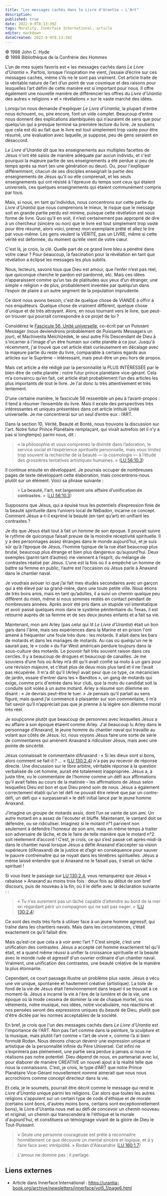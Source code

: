 ```yaml
---
title: "Les messages cachés dans le Livre d'Urantia — L'Art"
description: 
published: true
date: 2022-9-9T8:13:39Z
tags: Morality, Innerface International, article
editor: markdown
dateCreated: 2022-9-9T8:13:39Z
---
```


<p class="v-card v-sheet theme--light gray lighten-3 px-2">© 1998 John C. Hyde<br>© 1998 Bibliothèque de la Confrérie des Hommes</p>


L’un de mes sujets favoris est « les messages cachés dans _Le Livre d’Urantia_ ». Parfois, lorsque l’inspiration me vient, j’essaie d’écrire sur ces messages cachés, même s’ils ne le sont pas vraiment. Cet article traite de la véritable nature de l’art d’un point de vue cosmique et des raisons pour lesquelles l’art défini de cette manière est si important pour nous. Il offre également une nouvelle manière de différencier les offres du _Livre d'Urantia_ des autres « religions » et « révélations » sur le vaste marché des idées.

Lorsqu'on nous demande d'expliquer _Le Livre d'Urantia_, la plupart d'entre nous échouent, ou, pire encore, font un vide complet. Beaucoup d’entre nous donnent des explications alambiquées qui n’auraient de sens que pour quelqu’un qui a presque terminé sa première lecture du livre. Je soutiens que cela est dû au fait que le livre est tout simplement trop vaste pour être résumé, une évaluation avec laquelle, je suppose, peu de gens seraient en désaccord.

_Le Livre d'Urantia_ dit que les enseignements aux multiples facettes de Jésus n'ont été saisis de manière adéquate par aucun individu, et c'est pourquoi la majeure partie de ses enseignements a été perdue si peu de temps après sa mort (en une génération ou deux). Ou, pour l'expliquer différemment, chacun de ses disciples enseignait la partie des enseignements de Jésus qu'il ou elle comprenait, et les seuls enseignements qui ont résisté à l'épreuve du temps sont ceux qui étaient universels, ces quelques enseignements qui étaient communément compris par tous. 

Mais, si nous, en tant qu'individus, nous concentrons sur cette partie du _Livre d'Urantia_ que nous comprenons le mieux, le risque que le message soit en grande partie perdu est minime, puisque cette révélation est sous forme de livre. Quoi qu’il en soit, il n’est certainement pas approprié de dire à un chercheur (sincère ou non) que le livre est tout simplement trop vaste pour être résumé, alors voici, prenez mon exemplaire prêté et allez le lire par vous-même. Les gens veulent la VÉRITÉ, pas un LIVRE, même si cette vérité est déformée, du moment qu’elle vient de votre cœur.

C'est là, je crois, la clé. Quelle part de ce grand livre bleu a pénétré dans votre cœur ? Pour beaucoup, la fascination pour la révélation en tant que révélation a éclipsé les messages les plus subtils.

Nous, lecteurs, savons tous que Dieu est amour, que l’enfer n’est pas réel, que quiconque cherche le pardon est pardonné, etc. Mais ces idées n’apparaissent comme qu’un tas de platitudes aux yeux d’un étranger, une simple « religion » de plus, probablement inventée par quelqu’un dans l’espoir de plaire à un autre segment de la population imprudente.

Ce dont nous avons besoin, c'est de quelque chose de VIANDE à offrir à nos enquêteurs. Quelque chose de vraiment différent, quelque chose d'unique et de très attrayant. Alors, en nous tournant vers le livre, que peut-on trouver qui pourrait correspondre à ce projet de loi ?

Considérez le [Fascicule 56, Unité universelle](/fr/The_Urantia_Book/56), co-écrit par un Puissant Messager (nous deviendrons probablement de Puissants Messagers un jour), et Machiventa Melchizédek, le seul autre Fils Descendant de Dieu à s'incarner à l'image d'un être humain sur cette planète à ce jour. Jusqu'à récemment, j'ai trouvé que cet article était curieusement en décalage avec la majeure partie du reste du livre, comparable à certains égards aux articles sur le Suprême – intéressant, mais peut-être un peu hors de propos.

Mais cet article a été rédigé par la personnalité la PLUS INTÉRESSÉE par le bien-être de cette planète : notre futur prince planétaire vice-gérant. Cela m’a convaincu qu’en fait, cet article était probablement l’un des articles les plus importants de tout le livre. Je l'ai donc lu très attentivement et très lentement.

D’une certaine manière, le fascicule 56 ressemble un peu à l’avant-propos : il tend à résumer l’ensemble du livre. Mais il existe des perspectives très intéressantes et uniques présentées dans cet article intitulé Unité universelle. Je me concentrerai sur un seul d’entre eux : l’ART.

Dans la section 10, Vérité, Beauté et Bonté, nous trouvons la discussion sur l'art. Notre futur Prince Planétaire remplaçant, qui vivait autrefois (et il n'y a pas si longtemps) parmi nous, dit :

> « la philosophie et vous comprenez la divinité dans l’adoration, le service social et l’expérience spirituelle personnelle, mais vous limitez trop souvent la recherche de la beauté — la cosmologie — à l’étude des grossières tentatives artistiques humaines. » ([LU 56:10.3](/fr/The_Urantia_Book/56#p10_3))

Il continue ensuite en développant. Je pourrais occuper de nombreuses pages de texte développant cette élaboration, mais concentrons-nous plutôt sur un élément. Voici sa phrase suivante :

> « **La beauté, l’art, est largement une affaire d’unification de contrastes.** » ([LU 56:10.3](/fr/The_Urantia_Book/56#p10_3))

Supposons que Jésus, qui a épuisé tous les potentiels d’expression finie de la beauté spirituelle dans l’univers local de Nébadon, incarne ce concept. Comment Jésus a-t-il exprimé la beauté (en tant qu’art) en unifiant les contrastes ?

Je dis que Jésus était tout à fait un homme de son époque. Il pouvait suivre le rythme de quiconque faisait preuve de la moindre réceptivité spirituelle. Il y a des personnages assez étranges dans le monde aujourd’hui, et je suis sûr qu’à l’époque de Jésus, l’homme typique de la rue était beaucoup plus brutal, beaucoup plus étrange et bien plus dangereux qu’aujourd’hui. Deux exemples (parmi tant d’autres) me viennent à l’esprit, du mélange de contrastes réalisé par Jésus. L’une est la fois où il a empêché un homme de battre sa femme en public, l’autre est l’occasion où Jésus parle à Anaxand dans le chantier naval.

Je voudrais avouer ici que j’ai fait mes études secondaires avec un garçon qui a été élevé par sa grand-mère, dans une toute petite ville. Nous étions de très bons amis, mais en tant qu’adultes, il a suivi un chemin quelque peu différent du mien, même si nous sommes restés en contact pendant de nombreuses années. Après avoir été pris dans un stupide vol interétatique et avoir passé quelques mois dans le système pénitentiaire du Texas, il est retourné auprès de sa femme et de ses deux jeunes enfants et a fait sa vie.

Maintenant, mon ami Arley (pas celui qui lit _Le Livre d'Urantia_) était un bon gars dans l'âme, mais ses expériences dans la Marine et en prison l'ont amené à fréquenter une foule très dure : les motards. Il allait dans les bars de motards et dans les mariages de motards. Au cas où quelqu'un ne le saurait pas, le « code » du Far West américain perdure toujours dans la sous-culture des motards. Le pouvoir fait très souvent raison dans ces cercles. Il y a beaucoup de drogues et beaucoup de canailles. Je me souviens d’une fois où Arley m’a dit qu’il avait confié sa moto à un gars pour une révision majeure, et c’était plus de deux mois plus tard et il ne l’avait pas récupérée. Il m'a dit qu'il (Arley) avait peur que ce type, ce mécanicien de jardin, essaie d'entrer dans les « Banditos », un gang de motards qui exige, comme prix d'entrée dans leur club, que la moto du candidat soit la conduite soit volée à un autre motard. Arley a résumé son dilemme en disant : « Je devrais peut-être le tuer. » Je pensais qu’il parlait au sens figuré, mais quand j’ai commencé à plaisanter sur son commentaire, il m’a fait savoir qu’il n’appréciait pas que je prenne à la légère son dilemme moral très réel.

Je soupçonne plutôt que beaucoup de personnes avec lesquelles Jésus a eu affaire à son époque étaient comme Arley. J'ai beaucoup lu Arley dans le personnage d'Anaxand, le jeune homme du chantier naval qui travaille au volant aux côtés de Jésus. Ici, nous voyons Jésus faire une sorte de série de commentaires qui amènent Anaxand à ridiculiser Jésus, mais avec une pointe de sincérité.

Jésus connaissait le commentaire d’Anaxand : « Si les dieux sont si bons, alors comment se fait-il ? ... » ([LU 130:2.4](/fr/The_Urantia_Book/130#p2_4)) n'a pas pu recevoir de réponse directe. Une discussion sur le libre arbitre, véritable réponse à la question verbalisée de cet homme, aurait été totalement inappropriée. Jésus a, à juste titre, vu le commentaire de l’homme comme un défi aux affirmations qu’il avait faites au cours de la matinée – les affirmations de Jésus selon lesquelles Dieu est bon et que Dieu prend soin de nous. Jésus a également correctement établi qu’un tel défi ne pouvait être relevé que par un contre-défi, un défi qui « surpasserait » le défi initial lancé par le jeune homme Anaxand.

J’imagine un groupe de motards assis, dont l’un se vante de son ami. Un autre motard en a assez de l'écouter et bluffe. Maintenant, le vantard doit se défendre, ou se ridiculiser. Imaginez si le motard n°1 parvient non seulement à défendre l’honneur de son ami, mais en même temps à traiter son adversaire de lâche, et de le faire de telle manière que le motard n°2 soit réellement d’accord ! C’est, je crois, ce qui s’est passé cet après-midi-là dans le chantier naval lorsque Jésus a défié Anaxand d’accepter sa vision supérieure (d’Anaxand) de la justice et d’agir en conséquence pour sauver le pauvre contremaître qui se noyait dans les ténèbres spirituelles. Jésus a même laissé entendre que si Anaxand ne le faisait pas, il serait un lâche spirituel !

Si vous lisez le passage sur [LU 130:2.4](/fr/The_Urantia_Book/130#p2_4), vous remarquerez que Jésus « rabaisse » Anaxand au moins trois fois : deux fois au début de son bref discours, puis de nouveau à la fin, où il le défie avec la déclaration suivante : :

> « Tu n’es surement pas un lâche capable d’attendre au bord de la mer en regardant périr un compagnon qui ne sait pas nager. » ([LU 130:2.4](/fr/The_Urantia_Book/130#p2_4))

Ce sont des mots très forts à utiliser face à un jeune homme agressif, qui traîne dans les chantiers navals. Mais dans les circonstances, c’était exactement ce qu’il fallait dire.

Mais qu’est-ce que cela a à voir avec l’art ? C’est simple, c’est une unification des contrastes. Jésus a accepté cet homme exactement tel qu'il était, et a quand même réussi à unifier la croissance spirituelle et la beauté avec le monde rude et agressif d'un ouvrier ordinaire d'un chantier naval. Vraiment, une unification des contrastes, une beauté créative de la manière la plus étonnante.

Cependant, ce court passage illustre un problème plus vaste. Jésus a vécu une vie unique, spontanée et hautement créative (artistique). La toile de fond de la vie de Jésus était l’environnement dans lequel il se trouvait à ce moment-là. Jésus a incarné la vie à l'ère de la lumière et de la vie, une époque où la mode cessera de dominer la vie de chaque mortel, où nos vêtements, notre musique, nos idées, notre vocabulaire, nos réactions et nos pensées seront des expressions uniques du beauté de Dieu, plutôt que d'être dictée par les normes acceptables de la société.

En bref, je crois que l'un des messages cachés dans _Le Livre d'Urantia_ est l'importance de l'ART. Non pas l’art comme dans la peinture, la sculpture et la musique, mais plutôt l’art comme « l’art de vivre », comme l’a si bien formulé Rodan. Nous devons chacun devenir une expression unique et artistique de la personnalité infinie du Père Universel. Cet infini ne s’exprimera pas pleinement, une partie sera perdue à jamais si nous ne réalisons pas notre potentiel. Dieu dépend de nous, en partenariat avec lui, pour élaborer de manière CRÉATIVE un nouvel ajout à la réalité telle que nous la connaissons. C’est, je crois, le type d’ART que notre Prince Planétaire Vice-Gérant nouvellement nommé aimerait que nous nous accrochions comme concept directeur dans la vie.

Et cela, je le soumets, pourrait être décrit comme le message qui rend le _Livre d'Urantia_ unique parmi les religions. Car alors que toutes les autres religions s'appuient sur un certain type de code d'éthique et de morale (certains sont bons, d'autres moins bons, certains sont exceptionnellement bons), le Livre d'Urantia nous met au défi de concevoir un chemin nouveau et original, un chemin qui transcendera le l'éthique et la morale d'aujourd'hui, et constituera un témoignage vivant de la gloire de Dieu le Tout-Puissant.

> « Seule une personne courageuse est prête à reconnaitre honnêtement ce que découvre un mental sincère et logique, et à y faire face avec intrépidité. » Rodan d'Alexandrie ([LU 160:1.7](/fr/The_Urantia_Book/160#p1_7))

> L'amour ne domine pas ; il partage.

## Liens externes

- Article dans Innerface International : https://urantia-book.org/archive/newsletters/innerface/vol5_1/page6.html




